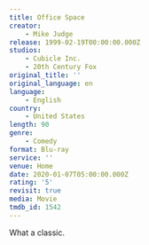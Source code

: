 ```yaml
---
title: Office Space
creator:
    - Mike Judge
release: 1999-02-19T00:00:00.000Z
studios:
    - Cubicle Inc.
    - 20th Century Fox
original_title: ''
original_language: en
language:
    - English
country:
    - United States
length: 90
genre:
    - Comedy
format: Blu-ray
service: ''
venue: Home
date: 2020-01-07T05:00:00.000Z
rating: '5'
revisit: true
media: Movie
tmdb_id: 1542
---
```


What a classic.
